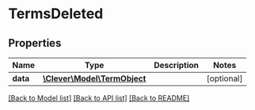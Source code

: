 # TermsDeleted

## Properties
Name | Type | Description | Notes
------------ | ------------- | ------------- | -------------
**data** | [**\Clever\Model\TermObject**](TermObject.md) |  | [optional] 

[[Back to Model list]](../README.md#documentation-for-models) [[Back to API list]](../README.md#documentation-for-api-endpoints) [[Back to README]](../README.md)



